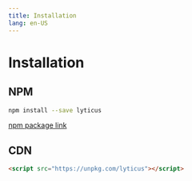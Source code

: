 ```yaml
---
title: Installation
lang: en-US
---
```


# Installation

## NPM

```bash
npm install --save lyticus
```

[npm package link](https://www.npmjs.com/package/lyticus)

## CDN

```html
<script src="https://unpkg.com/lyticus"></script>
```